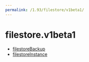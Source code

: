 ```yaml
---
permalink: /1.93/filestore/v1beta1/
---
```


# filestore.v1beta1



* [filestoreBackup](filestoreBackup.md)
* [filestoreInstance](filestoreInstance.md)